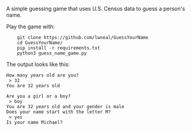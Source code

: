 A simple guessing game that uses U.S. Census data to guess a person's name.

Play the game with:

````
    git clone https://github.com/lwneal/GuessYourName
    cd GuessYourName/
    pip install -r requirements.txt
    python3 guess_name_game.py
````

The output looks like this:

````
How many years old are you?
 > 32
You are 32 years old

Are you a girl or a boy?
 > boy
You are 32 years old and your gender is male
Does your name start with the letter M?
 > yes
Is your name Michael?
````
